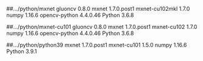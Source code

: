 ##.../python/mxnet
gluoncv               0.8.0
mxnet               1.7.0.post1
mxnet-cu102mkl      1.7.0
numpy                 1.16.6
opencv-python       4.4.0.46
Python 3.6.8


##.../python/mxnet-cu101
gluoncv               0.8.0
mxnet                 1.7.0.post1
mxnet-cu102           1.7.0
numpy                 1.16.6
opencv-python       4.4.0.46
Python 3.6.8


##.../python/python39
mxnet       1.7.0.post1
mxnet-cu101 1.5.0
numpy       1.16.6
Python 3.9.1
